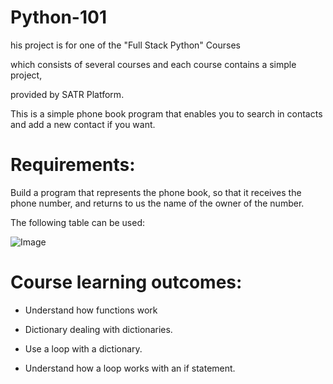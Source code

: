# Python-101

his project is for one of the "Full Stack Python" Courses 

which consists of several courses and each course contains a simple project,

provided by SATR Platform.



This is a simple phone book program that enables you to search in contacts and add a new contact if you want.



# Requirements:

Build a program that represents the phone book, so that it receives the phone number, and returns to us the name of the owner of the number. 

The following table can be used:

![Image](https://user-images.githubusercontent.com/108957428/225029474-4b1e7fbb-0d2c-4064-9511-0e1d4beedb57.png)

 

# Course learning outcomes:

* Understand how functions work

* Dictionary dealing with dictionaries.

* Use a loop with a dictionary.

* Understand how a loop works with an if statement.

